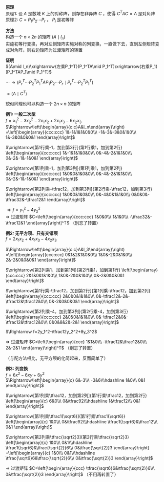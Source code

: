 **原理**    
原理1: 设 $A$ 是数域 $K$ 上的对称阵，则存在非异阵 $C$ ，使得 $C^TAC=\Lambda$ 是对角阵    
原理2:  $C=P_1P_2\cdots P_r$ ， $P_i$ 是初等阵    
    
**方法**     
构造一个 $n\times 2n$ 的矩阵 $(A\mid I_n)$     
实施初等行变换，再对左侧矩阵实施对称的列变换，一直做下去，直到左侧矩阵变成对角阵，则右边矩阵为过渡矩阵的转置    
    
**证明**     
 $(A\mid I_n)\xrightarrow{左乘P_1^T}(P_1^TA\mid P_1^T)\xrightarrow{右乘P_1}(P_1^TAP_1\mid P_1^T)$     
    
 $\cdots\to(P_r^T\cdots P_2^TP_1^TAP_1P_2\cdots P_r\mid P_r^T\cdots P_2^TP_1^T)$     
    
 $=(\Lambda\mid C^T)$     
    
貌似同理也可以构造一个 $2n\times n$ 的矩阵    
    
**例1: 一般二次型**    
 $f=x_1^2-3x_2^2-2x_1x_2+2x_1x_3-6x_2x_3$     
 $\Rightarrow\left(\begin{array}{c:c}A&I_n\end{array}\right)    
=\left[\begin{array}{ccc:ccc}    
1&-1&1&1&0&0\\\ -1&-3&-3&0&1&0\\\ 1&-3&0&0&0&1    
\end{array}\right]$     
    
 $\xrightarrow[第1行乘-1，加到第3行]{第1行乘1，加到第2行}    
\left[\begin{array}{ccc:ccc}    
1&-1&1&1&0&0\\\ 0&-4&-2&1&1&0\\\ 0&-2&-1&-1&0&1    
\end{array}\right]$     
    
 $\xrightarrow[第1列乘-1，加到第3列]{第1列乘1，加到第2列}    
\left[\begin{array}{ccc:ccc}    
1&0&0&1&0&0\\\ 0&-4&-2&1&1&0\\\ 0&-2&-1&-1&0&1    
\end{array}\right]$     
    
 $\xrightarrow[第2列乘-\tfrac12，加到第3列]{第2行乘-\tfrac12，加到第3行}    
\left[\begin{array}{ccc:ccc}    
1&0&0&1&0&0\\\ 0&-4&0&1&1&0\\\ 0&0&0&-\tfrac32&-\tfrac12&1    
\end{array}\right]$     
    
 $\Rightarrow f=y_1^2-4y_2^2$     
 $\Rightarrow$ 过渡矩阵 $C=\left[\begin{array}{ccc:ccc}    
1&0&0\\\ 1&1&0\\\ -\tfrac32&-\tfrac12&1    
\end{array}\right]^T$ （别忘了转置）    
    
**例2: 无平方项、只有交错项**    
 $f=2x_1x_2+4x_1x_3-4x_2x_3$     
    
 $\Rightarrow\left(\begin{array}{c:c}A&I_3\end{array}\right)    
=\left[\begin{array}{ccc:ccc}    
0&1&2&1&0&0\\\ 1&0&-2&0&1&0\\\ 2&-2&0&0&0&1    
\end{array}\right]$     
    
 $\xrightarrow[第2列乘1，加到第1列]{第2行乘1，加到第1行}    
\left[\begin{array}{ccc:ccc}    
2&1&0&1&1&0\\\ 1&0&-2&0&1&0\\\ 0&-2&0&0&0&1    
\end{array}\right]$     
    
 $\xrightarrow[第1行乘-\tfrac12，加到第2行]{第1列乘-\tfrac12，加到第2列}    
\left[\begin{array}{ccc:ccc}    
2&0&0&1&1&0\\\ 0&-\tfrac12&-2&-\tfrac12&\tfrac12&0\\\ 0&-2&0&0&0&1    
\end{array}\right]$     
    
 $\xrightarrow[第2列乘-4，加到第3列]{第2行乘-4，加到第3行}    
\left[\begin{array}{ccc:ccc}    
2&0&0&1&1&0\\\ 0&-\tfrac12&0&-\tfrac12&\tfrac12&0\\\ 0&0&8&2&-2&1    
\end{array}\right]$     
    
 $\Rightarrow f=2y_1^2-\tfrac12y_2^2+8y_3^2$     
    
 $\Rightarrow$ 过渡矩阵 $C=\left[\begin{array}{ccc}    
1&1&0\\\ -\tfrac12&\tfrac12&0\\\ 2&-2&1    
\end{array}\right]^T$ （别忘了转置）    
    
（与配方法相比，无平方项的化简起来，反而简单了）    
    
**例3: 列变换**    
 $f=6x^2-6xy+6y^2$     
 $\Rightarrow\left[\begin{array}{c}    
6&-3\\\ -3&6\\\hdashline 1&0\\\ 0&1    
\end{array}\right]$     
    
 $\xrightarrow[第1列乘\tfrac12，加到第2列]{第1行乘\tfrac12，加到第2行}    
\left[\begin{array}{c}    
6&0\\\ 0&\tfrac92\\\hdashline 1&\tfrac12\\\ 0&1    
\end{array}\right]$     
    
 $\xrightarrow[第1列乘\tfrac1{\sqrt6}]{第1行乘\tfrac1{\sqrt6}}    
\left[\begin{array}{c}    
1&0\\\ 0&\tfrac92\\\hdashline \tfrac1{\sqrt6}&\tfrac12\\\ 0&1    
\end{array}\right]$     
    
 $\xrightarrow[第2列乘\tfrac{\sqrt2}3]{第2行乘\tfrac{\sqrt2}3}    
\left[\begin{array}{c}    
1&0\\\ 0&1\\\hdashline \tfrac1{\sqrt6}&\tfrac{\sqrt{2}}6\\\ 0&\tfrac{\sqrt{2}}3    
\end{array}\right]    
=\left[\begin{array}{c}    
1&0\\\ 0&1\\\hdashline \tfrac{\sqrt6}6&\tfrac{\sqrt{2}}6\\\ 0&\tfrac{\sqrt{2}}3    
\end{array}\right]$     
    
 $\Rightarrow$ 过渡矩阵 $C=\left[\begin{array}{ccc}    
\tfrac{\sqrt6}6&\tfrac{\sqrt{2}}6\\\ 0&\tfrac{\sqrt{2}}3    
\end{array}\right]$ （不用再转置了）    
